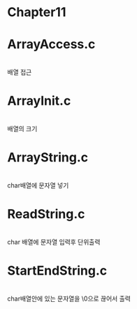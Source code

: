 # Chapter11


<h1>ArrayAccess.c</h1><br>
배열 접근<br>
<h1>ArrayInit.c</h1><br>
배열의 크기 <br>
<h1>ArrayString.c</h1><br>
char배열에 문자열 넣기
<h1>ReadString.c</h1><br>
char 배열에 문자열 입력후 단위출력<br>
<h1>StartEndString.c</h1><br>
char배열안에 있는 문자열을 \0으로 끊어서 출력
